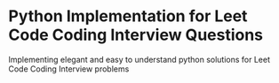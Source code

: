 # Python Implementation for Leet Code Coding Interview Questions

Implementing elegant and easy to understand python solutions for Leet Code Coding Interview problems
